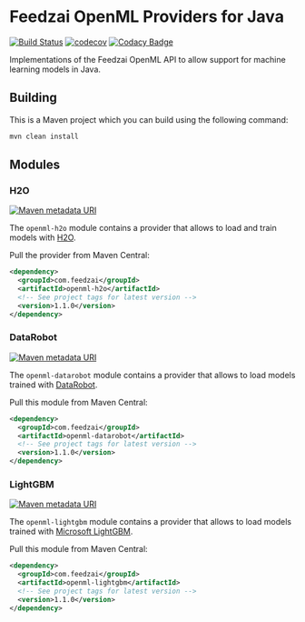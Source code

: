 # Feedzai OpenML Providers for Java
[![Build Status](https://travis-ci.com/feedzai/feedzai-openml-java.svg?branch=hf-1.1.X)](https://travis-ci.com/feedzai/feedzai-openml-java)
[![codecov](https://codecov.io/gh/feedzai/feedzai-openml-java/branch/hf-1.1.X/graph/badge.svg)](https://codecov.io/gh/feedzai/feedzai-openml-java)
[![Codacy Badge](https://api.codacy.com/project/badge/Grade/4d92197f37ab4811b81f34bd4847fee6?branch=hf-1.1.X)](https://www.codacy.com/app/feedzai/feedzai-openml-java?utm_source=github.com&amp;utm_medium=referral&amp;utm_content=feedzai/feedzai-openml-java&amp;utm_campaign=Badge_Grade)

Implementations of the Feedzai OpenML API to allow support for machine
learning models in Java. 


## Building
This is a Maven project which you can build using the following command:
```bash
mvn clean install
```

## Modules

### H2O
[![Maven metadata URI](https://img.shields.io/maven-metadata/v/http/central.maven.org/maven2/com/feedzai/openml-h2o/maven-metadata.xml.svg)](https://mvnrepository.com/artifact/com.feedzai/openml-h2o)

The `openml-h2o` module contains a provider that allows to load and train models with [H2O](https://www.h2o.ai/).

Pull the provider from Maven Central:
```xml
<dependency>
  <groupId>com.feedzai</groupId>
  <artifactId>openml-h2o</artifactId>
  <!-- See project tags for latest version -->
  <version>1.1.0</version>
</dependency>
```

### DataRobot
[![Maven metadata URI](https://img.shields.io/maven-metadata/v/http/central.maven.org/maven2/com/feedzai/openml-datarobot/maven-metadata.xml.svg)](https://mvnrepository.com/artifact/com.feedzai/openml-datarobot)

The `openml-datarobot` module contains a provider that allows to load models trained with [DataRobot](https://www.datarobot.com/).

Pull this module from Maven Central:
```xml
<dependency>
  <groupId>com.feedzai</groupId>
  <artifactId>openml-datarobot</artifactId>
  <!-- See project tags for latest version -->
  <version>1.1.0</version>
</dependency>
```

### LightGBM
[![Maven metadata URI](https://img.shields.io/maven-metadata/v/http/central.maven.org/maven2/com/feedzai/openml-lightgbm/maven-metadata.xml.svg)](https://mvnrepository.com/artifact/com.feedzai/openml-lightgbm)

The `openml-lightgbm` module contains a provider that allows to load models trained with [Microsoft LightGBM](https://github.com/microsoft/LightGBM).

Pull this module from Maven Central:
```xml
<dependency>
  <groupId>com.feedzai</groupId>
  <artifactId>openml-lightgbm</artifactId>
  <!-- See project tags for latest version -->
  <version>1.1.0</version>
</dependency>
```

